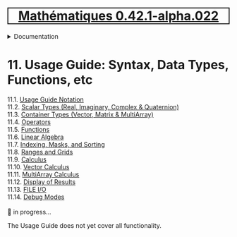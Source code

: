 [<h1 style='border: 2px solid; text-align: center'>Mathématiques 0.42.1-alpha.022</h1>](../../README.md)

<details>

<summary>Documentation</summary>

# [Documentation](../README.md)<br>
Chapter 1. [License](../license/README.md)<br>
Chapter 2. [About](../about/README.md)<br>
Chapter 3. [Why?](../why/README.md)<br>
Chapter 4. [Objectives](../objectives/README.md)<br>
Chapter 5. [Versioning](../versioning/README.md)<br>
Chapter 6. [Status & Release Notes](../status-release/README.md)<br>
Chapter 7. [Upcoming Development](../development-schedule/README.md)<br>
Chapter 8. [Introduction with Examples](../intro/README.md)<br>
Chapter 9. [Installation](../installation/README.md)<br>
Chapter 10. [Your First Mathématiques Project](../first-project/README.md)<br>
Chapter 11. _Usage Guide: Syntax, Data Types, Functions, etc_ <br>
Chapter 12. [Benchmarks](../benchmarks/README.md)<br>
Chapter 13. [Tests](../test/README.md)<br>
Chapter 14. [Developer Guide: Modifying and Extending Mathématiques](../developer-guide/README.md)<br>


</details>



# 11. Usage Guide: Syntax, Data Types, Functions, etc

11.1. [Usage Guide Notation](notation/README.md)<br>
11.2. [Scalar Types (Real, Imaginary, Complex & Quaternion)](numbers/README.md)<br>
11.3. [Container Types (Vector, Matrix & MultiArray)](multiarrays/README.md)<br>
11.4. [Operators](operators/README.md)<br>
11.5. [Functions](functions/README.md)<br>
11.6. [Linear Algebra](linear-algebra/README.md)<br>
11.7. [Indexing, Masks, and Sorting](indexing-sorting/README.md)<br>
11.8. [Ranges and Grids](ranges-grids/README.md)<br>
11.9. [Calculus](calculus/README.md)<br>
11.10. [Vector Calculus](vector-calculus/README.md)<br>
11.11. [MultiArray Calculus](tensor-calculus/README.md)<br>
11.12. [Display of Results](display/README.md)<br>
11.13. [FILE I/O](file-io/README.md)<br>
11.14. [Debug Modes](debug/README.md)<br>
<br>
🚧 in progress...

The Usage Guide does not yet cover all functionality.

